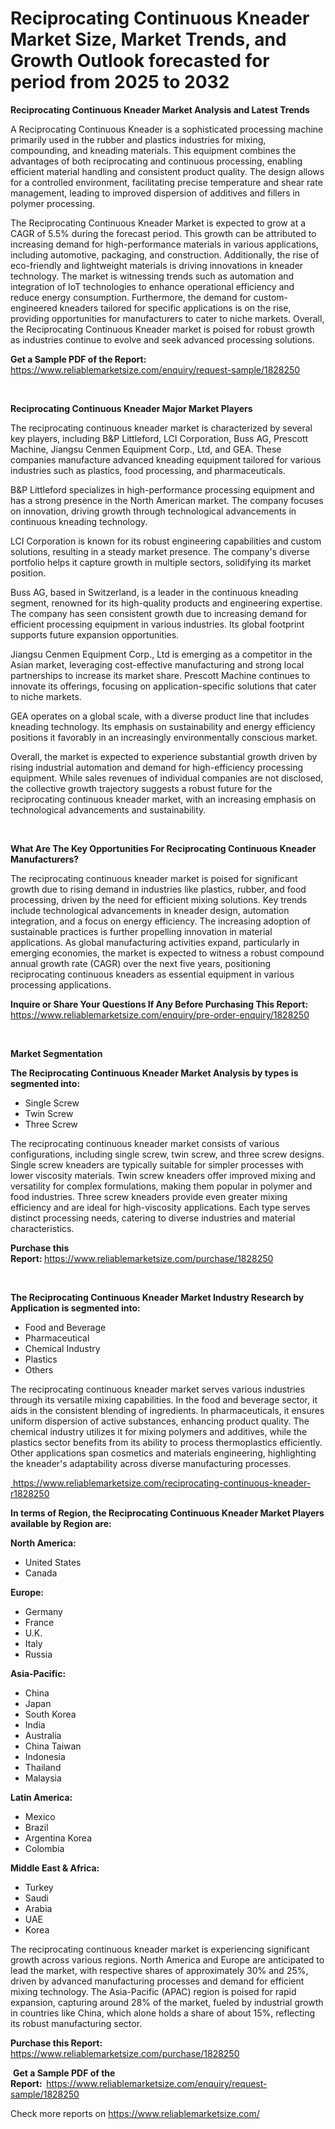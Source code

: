 <p><h1>Reciprocating Continuous Kneader Market Size, Market Trends, and Growth Outlook forecasted for period from 2025 to 2032</h1></p><p><strong>Reciprocating Continuous Kneader Market Analysis and Latest Trends</strong></p>
<p><p>A Reciprocating Continuous Kneader is a sophisticated processing machine primarily used in the rubber and plastics industries for mixing, compounding, and kneading materials. This equipment combines the advantages of both reciprocating and continuous processing, enabling efficient material handling and consistent product quality. The design allows for a controlled environment, facilitating precise temperature and shear rate management, leading to improved dispersion of additives and fillers in polymer processing.</p><p>The Reciprocating Continuous Kneader Market is expected to grow at a CAGR of 5.5% during the forecast period. This growth can be attributed to increasing demand for high-performance materials in various applications, including automotive, packaging, and construction. Additionally, the rise of eco-friendly and lightweight materials is driving innovations in kneader technology. The market is witnessing trends such as automation and integration of IoT technologies to enhance operational efficiency and reduce energy consumption. Furthermore, the demand for custom-engineered kneaders tailored for specific applications is on the rise, providing opportunities for manufacturers to cater to niche markets. Overall, the Reciprocating Continuous Kneader market is poised for robust growth as industries continue to evolve and seek advanced processing solutions.</p></p>
<p><strong>Get a Sample PDF of the Report:&nbsp;</strong> <a href="https://www.reliablemarketsize.com/enquiry/request-sample/1828250?utm_campaign=3198&utm_medium=2&utm_source=Github&utm_content=ia&utm_term=12042025&utm_id=reciprocating-continuous-kneader">https://www.reliablemarketsize.com/enquiry/request-sample/1828250</a></p>
<p>&nbsp;</p>
<p><strong>Reciprocating Continuous Kneader Major Market Players</strong></p>
<p><p>The reciprocating continuous kneader market is characterized by several key players, including B&P Littleford, LCI Corporation, Buss AG, Prescott Machine, Jiangsu Cenmen Equipment Corp., Ltd, and GEA. These companies manufacture advanced kneading equipment tailored for various industries such as plastics, food processing, and pharmaceuticals.</p><p>B&P Littleford specializes in high-performance processing equipment and has a strong presence in the North American market. The company focuses on innovation, driving growth through technological advancements in continuous kneading technology. </p><p>LCI Corporation is known for its robust engineering capabilities and custom solutions, resulting in a steady market presence. The company's diverse portfolio helps it capture growth in multiple sectors, solidifying its market position.</p><p>Buss AG, based in Switzerland, is a leader in the continuous kneading segment, renowned for its high-quality products and engineering expertise. The company has seen consistent growth due to increasing demand for efficient processing equipment in various industries. Its global footprint supports future expansion opportunities.</p><p>Jiangsu Cenmen Equipment Corp., Ltd is emerging as a competitor in the Asian market, leveraging cost-effective manufacturing and strong local partnerships to increase its market share. Prescott Machine continues to innovate its offerings, focusing on application-specific solutions that cater to niche markets.</p><p>GEA operates on a global scale, with a diverse product line that includes kneading technology. Its emphasis on sustainability and energy efficiency positions it favorably in an increasingly environmentally conscious market.</p><p>Overall, the market is expected to experience substantial growth driven by rising industrial automation and demand for high-efficiency processing equipment. While sales revenues of individual companies are not disclosed, the collective growth trajectory suggests a robust future for the reciprocating continuous kneader market, with an increasing emphasis on technological advancements and sustainability.</p></p>
<p>&nbsp;</p>
<p><strong>What Are The Key Opportunities For Reciprocating Continuous Kneader Manufacturers?</strong></p>
<p><p>The reciprocating continuous kneader market is poised for significant growth due to rising demand in industries like plastics, rubber, and food processing, driven by the need for efficient mixing solutions. Key trends include technological advancements in kneader design, automation integration, and a focus on energy efficiency. The increasing adoption of sustainable practices is further propelling innovation in material applications. As global manufacturing activities expand, particularly in emerging economies, the market is expected to witness a robust compound annual growth rate (CAGR) over the next five years, positioning reciprocating continuous kneaders as essential equipment in various processing applications.</p></p>
<p><strong>Inquire or Share Your Questions If Any Before Purchasing This Report:</strong> <a href="https://www.reliablemarketsize.com/enquiry/pre-order-enquiry/1828250?utm_campaign=3198&utm_medium=2&utm_source=Github&utm_content=ia&utm_term=12042025&utm_id=reciprocating-continuous-kneader">https://www.reliablemarketsize.com/enquiry/pre-order-enquiry/1828250</a></p>
<p>&nbsp;</p>
<p><strong>Market Segmentation</strong></p>
<p><strong>The Reciprocating Continuous Kneader Market Analysis by types is segmented into:</strong></p>
<p><ul><li>Single Screw</li><li>Twin Screw</li><li>Three Screw</li></ul></p>
<p><p>The reciprocating continuous kneader market consists of various configurations, including single screw, twin screw, and three screw designs. Single screw kneaders are typically suitable for simpler processes with lower viscosity materials. Twin screw kneaders offer improved mixing and versatility for complex formulations, making them popular in polymer and food industries. Three screw kneaders provide even greater mixing efficiency and are ideal for high-viscosity applications. Each type serves distinct processing needs, catering to diverse industries and material characteristics.</p></p>
<p><strong>Purchase this Report:&nbsp;</strong><a href="https://www.reliablemarketsize.com/purchase/1828250?utm_campaign=3198&utm_medium=2&utm_source=Github&utm_content=ia&utm_term=12042025&utm_id=reciprocating-continuous-kneader">https://www.reliablemarketsize.com/purchase/1828250</a></p>
<p>&nbsp;</p>
<p><strong>The Reciprocating Continuous Kneader Market Industry Research by Application is segmented into:</strong></p>
<p><ul><li>Food and Beverage</li><li>Pharmaceutical</li><li>Chemical Industry</li><li>Plastics</li><li>Others</li></ul></p>
<p><p>The reciprocating continuous kneader market serves various industries through its versatile mixing capabilities. In the food and beverage sector, it aids in the consistent blending of ingredients. In pharmaceuticals, it ensures uniform dispersion of active substances, enhancing product quality. The chemical industry utilizes it for mixing polymers and additives, while the plastics sector benefits from its ability to process thermoplastics efficiently. Other applications span cosmetics and materials engineering, highlighting the kneader's adaptability across diverse manufacturing processes.</p></p>
<p><a href="https://www.reliablemarketsize.com/reciprocating-continuous-kneader-r1828250?utm_campaign=3198&utm_medium=2&utm_source=Github&utm_content=ia&utm_term=12042025&utm_id=reciprocating-continuous-kneader">&nbsp;https://www.reliablemarketsize.com/reciprocating-continuous-kneader-r1828250</a></p>
<p><strong>In terms of Region, the Reciprocating Continuous Kneader Market Players available by Region are:</strong></p>
<p>
    <p> <strong> North America: </strong>
        <ul>
            <li>United States</li>
            <li>Canada</li>
        </ul>
        </p> 
    <p> <strong> Europe: </strong>
        <ul>
            <li>Germany</li>
            <li>France</li>
            <li>U.K.</li>
            <li>Italy</li>
            <li>Russia</li>
        </ul>
        </p> 
    <p> <strong> Asia-Pacific: </strong>
        <ul>
            <li>China</li>
            <li>Japan</li>
            <li>South Korea</li>
            <li>India</li>
            <li>Australia</li>
            <li>China Taiwan</li>
            <li>Indonesia</li>
            <li>Thailand</li>
            <li>Malaysia</li>
        </ul>
        </p> 
    <p> <strong> Latin America: </strong>
        <ul>
            <li>Mexico</li>
            <li>Brazil</li>
            <li>Argentina Korea</li>
            <li>Colombia</li>
        </ul>
        </p> 
    <p> <strong> Middle East & Africa: </strong>
        <ul>
            <li>Turkey</li>
            <li>Saudi</li>
            <li>Arabia</li>
            <li>UAE</li>
            <li>Korea</li>
        </ul>
    </p>
    </p>
<p><p>The reciprocating continuous kneader market is experiencing significant growth across various regions. North America and Europe are anticipated to lead the market, with respective shares of approximately 30% and 25%, driven by advanced manufacturing processes and demand for efficient mixing technology. The Asia-Pacific (APAC) region is poised for rapid expansion, capturing around 28% of the market, fueled by industrial growth in countries like China, which alone holds a share of about 15%, reflecting its robust manufacturing sector.</p></p>
<p><strong>Purchase this Report: </strong><a href="https://www.reliablemarketsize.com/purchase/1828250?utm_campaign=3198&utm_medium=2&utm_source=Github&utm_content=ia&utm_term=12042025&utm_id=reciprocating-continuous-kneader">https://www.reliablemarketsize.com/purchase/1828250</a></p>
<p>&nbsp;<strong>Get a Sample PDF of the Report:&nbsp;&nbsp;</strong><a href="https://www.reliablemarketsize.com/enquiry/request-sample/1828250?utm_campaign=3198&utm_medium=2&utm_source=Github&utm_content=ia&utm_term=12042025&utm_id=reciprocating-continuous-kneader">https://www.reliablemarketsize.com/enquiry/request-sample/1828250</a></p>
<p><strong></strong></p>
<p>Check more reports on <a href="https://www.reliablemarketsize.com/?utm_campaign=3198&utm_medium=2&utm_source=Github&utm_content=ia&utm_term=12042025&utm_id=reciprocating-continuous-kneader">https://www.reliablemarketsize.com/</a></p>